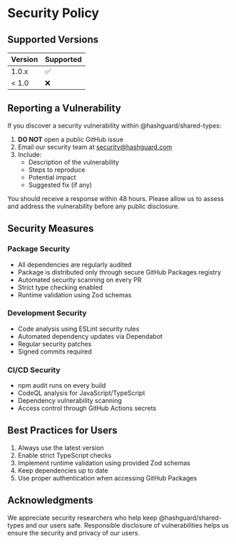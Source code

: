 # Security Policy

## Supported Versions

| Version | Supported          |
| ------- | ------------------ |
| 1.0.x   | :white_check_mark: |
| < 1.0   | :x:                |

## Reporting a Vulnerability

If you discover a security vulnerability within @hashguard/shared-types:

1. **DO NOT** open a public GitHub issue
2. Email our security team at security@hashguard.com
3. Include:
   - Description of the vulnerability
   - Steps to reproduce
   - Potential impact
   - Suggested fix (if any)

You should receive a response within 48 hours. Please allow us to assess and address the vulnerability before any public disclosure.

## Security Measures

### Package Security
- All dependencies are regularly audited
- Package is distributed only through secure GitHub Packages registry
- Automated security scanning on every PR
- Strict type checking enabled
- Runtime validation using Zod schemas

### Development Security
- Code analysis using ESLint security rules
- Automated dependency updates via Dependabot
- Regular security patches
- Signed commits required

### CI/CD Security
- npm audit runs on every build
- CodeQL analysis for JavaScript/TypeScript
- Dependency vulnerability scanning
- Access control through GitHub Actions secrets

## Best Practices for Users

1. Always use the latest version
2. Enable strict TypeScript checks
3. Implement runtime validation using provided Zod schemas
4. Keep dependencies up to date
5. Use proper authentication when accessing GitHub Packages

## Acknowledgments

We appreciate security researchers who help keep @hashguard/shared-types and our users safe. Responsible disclosure of vulnerabilities helps us ensure the security and privacy of our users. 